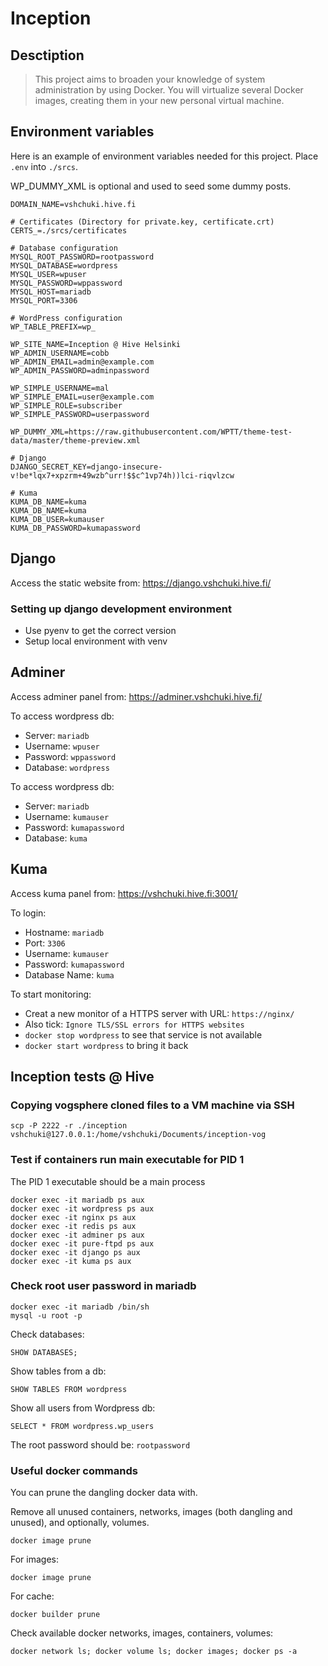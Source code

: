 # Inception

## Desctiption

> This project aims to broaden your knowledge of system administration by using Docker.
You will virtualize several Docker images, creating them in your new personal virtual
machine.

## Environment variables

Here is an example of environment variables needed for this project. Place `.env` into `./srcs`.

WP_DUMMY_XML is optional and used to seed some dummy posts.

```
DOMAIN_NAME=vshchuki.hive.fi

# Certificates (Directory for private.key, certificate.crt)
CERTS_=./srcs/certificates

# Database configuration
MYSQL_ROOT_PASSWORD=rootpassword
MYSQL_DATABASE=wordpress
MYSQL_USER=wpuser
MYSQL_PASSWORD=wppassword
MYSQL_HOST=mariadb
MYSQL_PORT=3306

# WordPress configuration
WP_TABLE_PREFIX=wp_

WP_SITE_NAME=Inception @ Hive Helsinki
WP_ADMIN_USERNAME=cobb
WP_ADMIN_EMAIL=admin@example.com
WP_ADMIN_PASSWORD=adminpassword

WP_SIMPLE_USERNAME=mal
WP_SIMPLE_EMAIL=user@example.com
WP_SIMPLE_ROLE=subscriber
WP_SIMPLE_PASSWORD=userpassword

WP_DUMMY_XML=https://raw.githubusercontent.com/WPTT/theme-test-data/master/theme-preview.xml

# Django
DJANGO_SECRET_KEY=django-insecure-v!be*lqx7+xpzrm+49wzb^urr!$$c^1vp74h))lci-riqvlzcw

# Kuma
KUMA_DB_NAME=kuma
KUMA_DB_NAME=kuma
KUMA_DB_USER=kumauser
KUMA_DB_PASSWORD=kumapassword
```

## Django

Access the static website from: https://django.vshchuki.hive.fi/

### Setting up django development environment

- Use pyenv to get the correct version
- Setup local environment with venv

## Adminer

Access adminer panel from: https://adminer.vshchuki.hive.fi/

To access wordpress db:

- Server: `mariadb`
- Username: `wpuser`
- Password: `wppassword`
- Database: `wordpress`

To access wordpress db:

- Server: `mariadb`
- Username: `kumauser`
- Password: `kumapassword`
- Database: `kuma`

## Kuma

Access kuma panel from: https://vshchuki.hive.fi:3001/

To login:

- Hostname: `mariadb`
- Port: `3306`
- Username: `kumauser`
- Password: `kumapassword`
- Database Name: `kuma`

To start monitoring:

- Creat a new monitor of a HTTPS server with URL: `https://nginx/`
- Also tick: `Ignore TLS/SSL errors for HTTPS websites`
- `docker stop wordpress` to see that service is not available
- `docker start wordpress` to bring it back




## Inception tests @ Hive


### Copying vogsphere cloned files to a VM machine via SSH

```
scp -P 2222 -r ./inception vshchuki@127.0.0.1:/home/vshchuki/Documents/inception-vog
```

### Test if containers run main executable for PID 1

The PID 1 executable should be a main process

```
docker exec -it mariadb ps aux
docker exec -it wordpress ps aux
docker exec -it nginx ps aux
docker exec -it redis ps aux
docker exec -it adminer ps aux
docker exec -it pure-ftpd ps aux
docker exec -it django ps aux
docker exec -it kuma ps aux
```

### Check root user password in mariadb

```
docker exec -it mariadb /bin/sh
mysql -u root -p
```

Check databases:

```
SHOW DATABASES;
```

Show tables from a db:

```
SHOW TABLES FROM wordpress
```

Show all users from Wordpress db:

```
SELECT * FROM wordpress.wp_users
```

The root password should be: `rootpassword`

### Useful docker commands

You can prune the dangling docker data with.

Remove all unused containers, networks, images (both dangling and unused), and optionally, volumes.

```
docker image prune
```

For images:

```
docker image prune
```

For cache:

```
docker builder prune
```

Check available docker networks, images, containers, volumes:

```
docker network ls; docker volume ls; docker images; docker ps -a
```